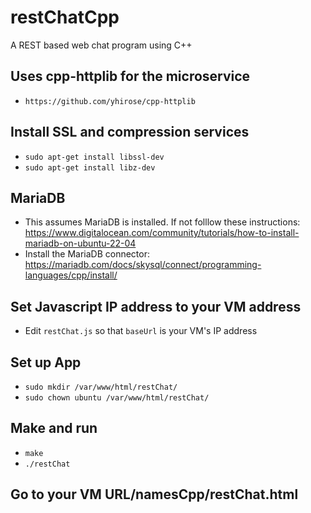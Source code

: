# restChatCpp
A REST based web chat program using C++
## Uses cpp-httplib for the microservice
 - ```https://github.com/yhirose/cpp-httplib```
 
## Install SSL and compression services
 - ```sudo apt-get install libssl-dev```
 - ```sudo apt-get install libz-dev```

## MariaDB
 - This assumes MariaDB is installed. If not folllow these instructions: https://www.digitalocean.com/community/tutorials/how-to-install-mariadb-on-ubuntu-22-04
 - Install the MariaDB connector: https://mariadb.com/docs/skysql/connect/programming-languages/cpp/install/
 
## Set Javascript IP address to your VM address
 - Edit ```restChat.js``` so that ```baseUrl``` is your VM's IP address

## Set up App
 - ```sudo mkdir /var/www/html/restChat/```
 - ```sudo chown ubuntu /var/www/html/restChat/```

## Make and run
 - ```make```
 - ```./restChat```

## Go to your VM URL/namesCpp/restChat.html
